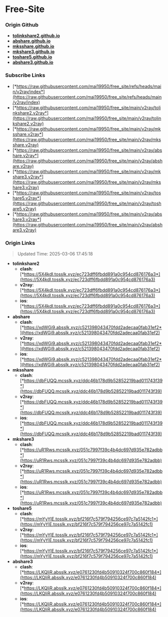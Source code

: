 # Free-Site

### Origin Github

- [**tolinkshare2.github.io**](https://github.com/tolinkshare2/tolinkshare2.github.io)
- [**abshare.github.io**](https://github.com/abshare/abshare.github.io)
- [**mksshare.github.io**](https://github.com/mksshare/mksshare.github.io)
- [**mkshare3.github.io**](https://github.com/mkshare3/mkshare3.github.io)
- [**toshare5.github.io**](https://github.com/toshare5/toshare5.github.io)
- [**abshare3.github.io**](https://github.com/abshare3/abshare3.github.io)

### Subscribe Links

- [*https://raw.githubusercontent.com/mai19950/free_site/refs/heads/main/v2ray/index*](https://raw.githubusercontent.com/mai19950/free_site/refs/heads/main/v2ray/index)
- [*https://raw.githubusercontent.com/mai19950/free_site/main/v2ray/tolinkshare2.v2ray*](https://raw.githubusercontent.com/mai19950/free_site/main/v2ray/tolinkshare2.v2ray)
- [*https://raw.githubusercontent.com/mai19950/free_site/main/v2ray/mksshare.v2ray*](https://raw.githubusercontent.com/mai19950/free_site/main/v2ray/mksshare.v2ray)
- [*https://raw.githubusercontent.com/mai19950/free_site/main/v2ray/abshare.v2ray*](https://raw.githubusercontent.com/mai19950/free_site/main/v2ray/abshare.v2ray)
- [*https://raw.githubusercontent.com/mai19950/free_site/main/v2ray/mkshare3.v2ray*](https://raw.githubusercontent.com/mai19950/free_site/main/v2ray/mkshare3.v2ray)
- [*https://raw.githubusercontent.com/mai19950/free_site/main/v2ray/toshare5.v2ray*](https://raw.githubusercontent.com/mai19950/free_site/main/v2ray/toshare5.v2ray)
- [*https://raw.githubusercontent.com/mai19950/free_site/main/v2ray/abshare3.v2ray*](https://raw.githubusercontent.com/mai19950/free_site/main/v2ray/abshare3.v2ray)

### Origin Links

> Updated Time: 2025-03-06 17:45:18

- **tolinkshare2**
  - **clash**: [*https://5X4kdI.tosslk.xyz/ec723dff6fbdd891a0c954cd876176a3*](https://5X4kdI.tosslk.xyz/ec723dff6fbdd891a0c954cd876176a3)
  - **v2ray**: [*https://5X4kdI.tosslk.xyz/ec723dff6fbdd891a0c954cd876176a3*](https://5X4kdI.tosslk.xyz/ec723dff6fbdd891a0c954cd876176a3)
  - **ios**: [*https://5X4kdI.tosslk.xyz/ec723dff6fbdd891a0c954cd876176a3*](https://5X4kdI.tosslk.xyz/ec723dff6fbdd891a0c954cd876176a3)
- **abshare**
  - **clash**: [*https://xdWGi9.absslk.xyz/c521398043470fdd2adecaa0fab31ef2*](https://xdWGi9.absslk.xyz/c521398043470fdd2adecaa0fab31ef2)
  - **v2ray**: [*https://xdWGi9.absslk.xyz/c521398043470fdd2adecaa0fab31ef2*](https://xdWGi9.absslk.xyz/c521398043470fdd2adecaa0fab31ef2)
  - **ios**: [*https://xdWGi9.absslk.xyz/c521398043470fdd2adecaa0fab31ef2*](https://xdWGi9.absslk.xyz/c521398043470fdd2adecaa0fab31ef2)
- **mksshare**
  - **clash**: [*https://dbFUQQ.mcsslk.xyz/ddc46b178d9b52852219bad011743f39*](https://dbFUQQ.mcsslk.xyz/ddc46b178d9b52852219bad011743f39)
  - **v2ray**: [*https://dbFUQQ.mcsslk.xyz/ddc46b178d9b52852219bad011743f39*](https://dbFUQQ.mcsslk.xyz/ddc46b178d9b52852219bad011743f39)
  - **ios**: [*https://dbFUQQ.mcsslk.xyz/ddc46b178d9b52852219bad011743f39*](https://dbFUQQ.mcsslk.xyz/ddc46b178d9b52852219bad011743f39)
- **mkshare3**
  - **clash**: [*https://uR1Rws.mcsslk.xyz/051c7997f39c4b4dc697d935e782adbb*](https://uR1Rws.mcsslk.xyz/051c7997f39c4b4dc697d935e782adbb)
  - **v2ray**: [*https://uR1Rws.mcsslk.xyz/051c7997f39c4b4dc697d935e782adbb*](https://uR1Rws.mcsslk.xyz/051c7997f39c4b4dc697d935e782adbb)
  - **ios**: [*https://uR1Rws.mcsslk.xyz/051c7997f39c4b4dc697d935e782adbb*](https://uR1Rws.mcsslk.xyz/051c7997f39c4b4dc697d935e782adbb)
- **toshare5**
  - **clash**: [*https://mYyYlE.tosslk.xyz/bf216f7c579f794256ce97c7a5142fc1*](https://mYyYlE.tosslk.xyz/bf216f7c579f794256ce97c7a5142fc1)
  - **v2ray**: [*https://mYyYlE.tosslk.xyz/bf216f7c579f794256ce97c7a5142fc1*](https://mYyYlE.tosslk.xyz/bf216f7c579f794256ce97c7a5142fc1)
  - **ios**: [*https://mYyYlE.tosslk.xyz/bf216f7c579f794256ce97c7a5142fc1*](https://mYyYlE.tosslk.xyz/bf216f7c579f794256ce97c7a5142fc1)
- **abshare3**
  - **clash**: [*https://LKQIiR.absslk.xyz/e0761230fd4b50910324f700c860f184*](https://LKQIiR.absslk.xyz/e0761230fd4b50910324f700c860f184)
  - **v2ray**: [*https://LKQIiR.absslk.xyz/e0761230fd4b50910324f700c860f184*](https://LKQIiR.absslk.xyz/e0761230fd4b50910324f700c860f184)
  - **ios**: [*https://LKQIiR.absslk.xyz/e0761230fd4b50910324f700c860f184*](https://LKQIiR.absslk.xyz/e0761230fd4b50910324f700c860f184)
